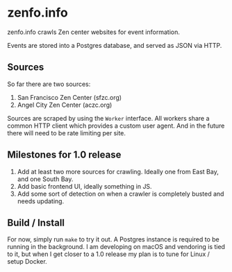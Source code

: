 # zenfo.info

zenfo.info crawls Zen center websites for event information.

Events are stored into a Postgres database, and served as JSON via HTTP.

## Sources

So far there are two sources:

1. San Francisco Zen Center (sfzc.org)
2. Angel City Zen Center (aczc.org)

Sources are scraped by using the `Worker` interface. All workers share a common HTTP client which provides a custom user agent. And in the future there will need to be rate limiting per site.

## Milestones for 1.0 release

1. Add at least two more sources for crawling. Ideally one from East Bay, and one South Bay.
2. Add basic frontend UI, ideally something in JS.
3. Add some sort of detection on when a crawler is completely busted and needs updating.

## Build / Install

For now, simply run `make` to try it out. A Postgres instance is required to be running in the background. I am developing on macOS and vendoring is tied to it, but when I get closer to a 1.0 release my plan is to tune for Linux / setup Docker.

